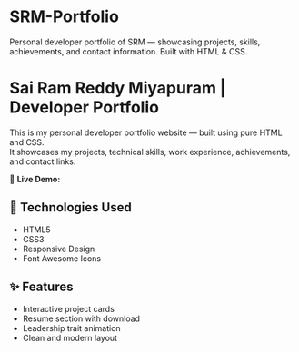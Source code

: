 # SRM-Portfolio
Personal developer portfolio of SRM — showcasing projects, skills, achievements, and contact information. Built with HTML &amp; CSS.
# Sai Ram Reddy Miyapuram | Developer Portfolio

This is my personal developer portfolio website — built using pure HTML and CSS.  
It showcases my projects, technical skills, work experience, achievements, and contact links.

🚀 **Live Demo:** 
## 🔧 Technologies Used
- HTML5
- CSS3
- Responsive Design
- Font Awesome Icons

## ✨ Features
- Interactive project cards
- Resume section with download
- Leadership trait animation
- Clean and modern layout
